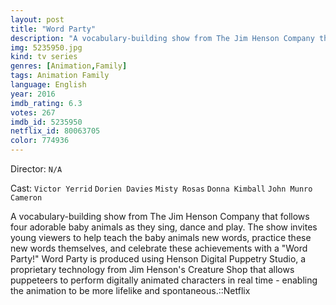 ```yaml
---
layout: post
title: "Word Party"
description: "A vocabulary-building show from The Jim Henson Company that follows four adorable baby animals as they sing, dance and play. The show invites young viewers to help teach the baby animals new words, practice these new words themselves, and celebrate these achievements with a Word Party! Word Party is produced using Henson Digital Puppetry Studio, a proprietary technology from Jim Henson's Creature Shop that allows puppeteers to perform digitally animated characters in real time - enabling the animation to be more lifelike and spontaneous..."
img: 5235950.jpg
kind: tv series
genres: [Animation,Family]
tags: Animation Family 
language: English
year: 2016
imdb_rating: 6.3
votes: 267
imdb_id: 5235950
netflix_id: 80063705
color: 774936
---
```

Director: `N/A`  

Cast: `Victor Yerrid` `Dorien Davies` `Misty Rosas` `Donna Kimball` `John Munro Cameron` 

A vocabulary-building show from The Jim Henson Company that follows four adorable baby animals as they sing, dance and play. The show invites young viewers to help teach the baby animals new words, practice these new words themselves, and celebrate these achievements with a "Word Party!" Word Party is produced using Henson Digital Puppetry Studio, a proprietary technology from Jim Henson's Creature Shop that allows puppeteers to perform digitally animated characters in real time - enabling the animation to be more lifelike and spontaneous.::Netflix